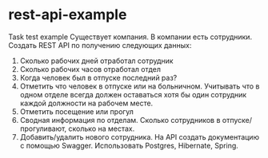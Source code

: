 # rest-api-example
Task test example
Существует компания. В компании есть сотрудники.
Создать REST API по получению следующих данных:
1) Сколько рабочих дней отработал сотрудник
2) Сколько рабочих часов отработал отдел
3) Когда человек был в отпуске последний раз?
4) Отметить что человек в отпуске или на больничном. Учитывать что в одном отделе всегда должен оставаться хотя бы один сотрудник каждой должности на рабочем месте.
5) Отметить посещение или прогул
6) Сводная информация по отделам. Сколько сотрудников в отпуске/прогуливают, сколько на местах.
7) Добавить/удалить нового сотрудника.
На API создать документацию с помощью Swagger.
Использовать Postgres, Hibernate, Spring.
